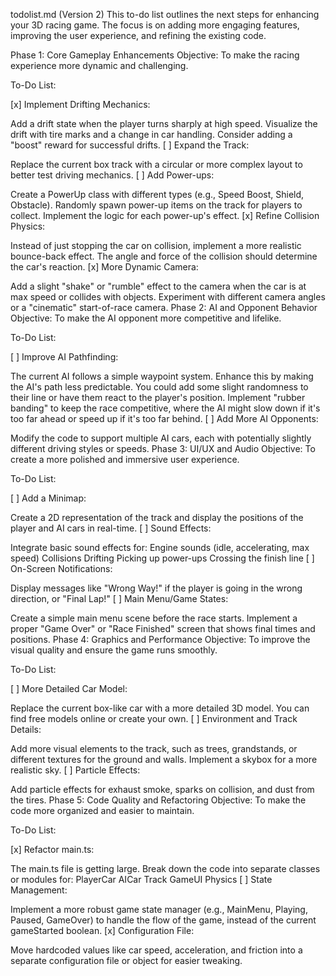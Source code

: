todolist.md (Version 2)
This to-do list outlines the next steps for enhancing your 3D racing game. The focus is on adding more engaging features, improving the user experience, and refining the existing code.

Phase 1: Core Gameplay Enhancements
Objective: To make the racing experience more dynamic and challenging.

To-Do List:

[x] Implement Drifting Mechanics:

Add a drift state when the player turns sharply at high speed.
Visualize the drift with tire marks and a change in car handling.
Consider adding a "boost" reward for successful drifts.
[ ] Expand the Track:

Replace the current box track with a circular or more complex layout to better test driving mechanics.
[ ] Add Power-ups:

Create a PowerUp class with different types (e.g., Speed Boost, Shield, Obstacle).
Randomly spawn power-up items on the track for players to collect.
Implement the logic for each power-up's effect.
[x] Refine Collision Physics:

Instead of just stopping the car on collision, implement a more realistic bounce-back effect. The angle and force of the collision should determine the car's reaction.
[x] More Dynamic Camera:

Add a slight "shake" or "rumble" effect to the camera when the car is at max speed or collides with objects.
Experiment with different camera angles or a "cinematic" start-of-race camera.
Phase 2: AI and Opponent Behavior
Objective: To make the AI opponent more competitive and lifelike.

To-Do List:

[ ] Improve AI Pathfinding:

The current AI follows a simple waypoint system. Enhance this by making the AI's path less predictable. You could add some slight randomness to their line or have them react to the player's position.
Implement "rubber banding" to keep the race competitive, where the AI might slow down if it's too far ahead or speed up if it's too far behind.
[ ] Add More AI Opponents:

Modify the code to support multiple AI cars, each with potentially slightly different driving styles or speeds.
Phase 3: UI/UX and Audio
Objective: To create a more polished and immersive user experience.

To-Do List:

[ ] Add a Minimap:

Create a 2D representation of the track and display the positions of the player and AI cars in real-time.
[ ] Sound Effects:

Integrate basic sound effects for:
Engine sounds (idle, accelerating, max speed)
Collisions
Drifting
Picking up power-ups
Crossing the finish line
[ ] On-Screen Notifications:

Display messages like "Wrong Way!" if the player is going in the wrong direction, or "Final Lap!"
[ ] Main Menu/Game States:

Create a simple main menu scene before the race starts.
Implement a proper "Game Over" or "Race Finished" screen that shows final times and positions.
Phase 4: Graphics and Performance
Objective: To improve the visual quality and ensure the game runs smoothly.

To-Do List:

[ ] More Detailed Car Model:

Replace the current box-like car with a more detailed 3D model. You can find free models online or create your own.
[ ] Environment and Track Details:

Add more visual elements to the track, such as trees, grandstands, or different textures for the ground and walls.
Implement a skybox for a more realistic sky.
[ ] Particle Effects:

Add particle effects for exhaust smoke, sparks on collision, and dust from the tires.
Phase 5: Code Quality and Refactoring
Objective: To make the code more organized and easier to maintain.

To-Do List:

[x] Refactor main.ts:

The main.ts file is getting large. Break down the code into separate classes or modules for:
PlayerCar
AICar
Track
GameUI
Physics
[ ] State Management:

Implement a more robust game state manager (e.g., MainMenu, Playing, Paused, GameOver) to handle the flow of the game, instead of the current gameStarted boolean.
[x] Configuration File:

Move hardcoded values like car speed, acceleration, and friction into a separate configuration file or object for easier tweaking. 